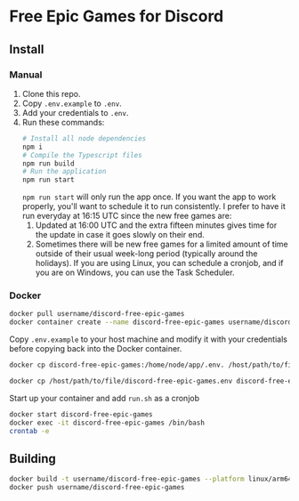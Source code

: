 # Free Epic Games for Discord

## Install

### Manual

1. Clone this repo.
1. Copy `.env.example` to `.env`.
1. Add your credentials to `.env`.
1. Run these commands:
    ```bash
    # Install all node dependencies
    npm i
    # Compile the Typescript files
    npm run build
    # Run the application
    npm run start
    ```
    `npm run start` will only run the app once.
    If you want the app to work properly, you'll want to schedule it to run consistently.
    I prefer to have it run everyday at 16:15 UTC since the new free games are:
    1. Updated at 16:00 UTC and the extra fifteen minutes gives time for the update in case it goes slowly on their end.
    1. Sometimes there will be new free games for a limited amount of time outside of their usual week-long period (typically around the holidays).
    If you are using Linux, you can schedule a cronjob, and if you are on Windows, you can use the Task Scheduler.

### Docker

```bash
docker pull username/discord-free-epic-games
docker container create --name discord-free-epic-games username/discord-free-epic-games
```
Copy `.env.example` to your host machine and modify it with your credentials before copying back into the Docker container.
```bash
docker cp discord-free-epic-games:/home/node/app/.env. /host/path/to/file/discord-free-epic-games.env

docker cp /host/path/to/file/discord-free-epic-games.env discord-free-epic-games:/home/node/app/.env
```

Start up your container and add `run.sh` as a cronjob
```bash
docker start discord-free-epic-games
docker exec -it discord-free-epic-games /bin/bash
crontab -e
```

## Building

```bash
docker build -t username/discord-free-epic-games --platform linux/arm64 .
docker push username/discord-free-epic-games
```
